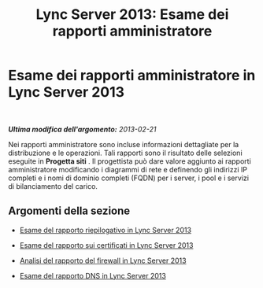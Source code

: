 ﻿---
title: 'Lync Server 2013: Esame dei rapporti amministratore'
TOCTitle: Esame dei rapporti amministratore
ms:assetid: 1dee56a9-a033-4201-9765-e3469bd7d3e3
ms:mtpsurl: https://technet.microsoft.com/it-it/library/Gg558622(v=OCS.15)
ms:contentKeyID: 52062108
ms.date: 08/24/2015
mtps_version: v=OCS.15
ms.translationtype: HT
---

# Esame dei rapporti amministratore in Lync Server 2013

 

_**Ultima modifica dell'argomento:** 2013-02-21_

Nei rapporti amministratore sono incluse informazioni dettagliate per la distribuzione e le operazioni. Tali rapporti sono il risultato delle selezioni eseguite in **Progetta siti** . Il progettista può dare valore aggiunto ai rapporti amministratore modificando i diagrammi di rete e definendo gli indirizzi IP completi e i nomi di dominio completi (FQDN) per i server, i pool e i servizi di bilanciamento del carico.

## Argomenti della sezione

  - [Esame del rapporto riepilogativo in Lync Server 2013](lync-server-2013-reviewing-the-summary-report.md)

  - [Esame del rapporto sui certificati in Lync Server 2013](lync-server-2013-reviewing-the-certificates-report.md)

  - [Analisi del rapporto del firewall in Lync Server 2013](lync-server-2013-reviewing-the-firewall-report.md)

  - [Esame del rapporto DNS in Lync Server 2013](lync-server-2013-reviewing-the-dns-report.md)

